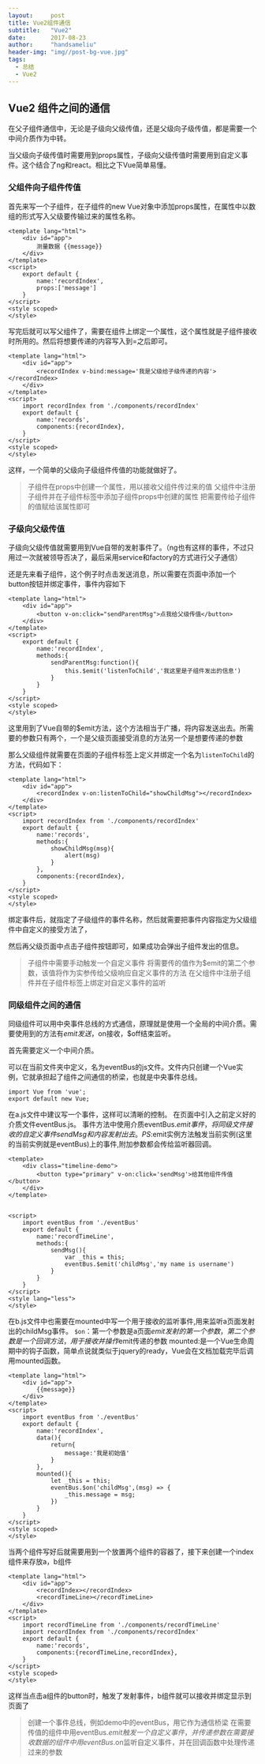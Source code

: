 ```yaml
---
layout:     post
title: Vue2组件通信
subtitle:   "Vue2"
date:       2017-08-23
author:     "handsameliu"
header-img: "img//post-bg-vue.jpg"
tags:
  - 总结
  - Vue2
---
```


## Vue2 组件之间的通信

在父子组件通信中，无论是子级向父级传值，还是父级向子级传值，都是需要一个中间介质作为中转。

当父级向子级传值时需要用到props属性，子级向父级传值时需要用到自定义事件。这个结合了ng和react。相比之下Vue简单易懂。

<!-- more -->

### 父组件向子组件传值

首先来写一个子组件，在子组件的new Vue对象中添加props属性，在属性中以数组的形式写入父级要传输过来的属性名称。

```
<template lang="html">
    <div id="app">
        测量数据 {{message}}
    </div>
</template>
<script>
    export default {
        name:'recordIndex',
        props:['message']
    }
</script>
<style scoped>
</style>
```

写完后就可以写父组件了，需要在组件上绑定一个属性，这个属性就是子组件接收时所用的。然后将想要传递的内容写入到=之后即可。

```
<template lang="html">
    <div id="app"> 
        <recordIndex v-bind:message='我是父级给子级传递的内容'></recordIndex>
    </div>
</template>
<script>
    import recordIndex from './components/recordIndex'
    export default {
        name:'records',
        components:{recordIndex},
    }
</script>
<style scoped>
</style>
```

这样，一个简单的父级向子级组件传值的功能就做好了。

> 子组件在props中创建一个属性，用以接收父组件传过来的值
> 父组件中注册子组件并在子组件标签中添加子组件props中创建的属性
> 把需要传给子组件的值赋给该属性即可

### 子级向父级传值

子级向父级传值就需要用到Vue自带的发射事件了。（ng也有这样的事件，不过只用过一次就被领导否决了，最后采用service和factory的方式进行父子通信）

还是先来看子组件，这个例子时点击发送消息，所以需要在页面中添加一个button按钮并绑定事件，事件内容如下

```
<template lang="html">
    <div id="app">
        <button v-on:click="sendParentMsg">点我给父级传值</button>
    </div>
</template>
<script>
    export default {
        name:'recordIndex',
        methods:{
            sendParentMsg:function(){
                this.$emit('listenToChild','我这里是子组件发出的信息')
            }
        }
    }
</script>
<style scoped>
</style>
```

这里用到了Vue自带的$emit方法，这个方法相当于广播，将内容发送出去。所需要的参数只有两个，一个是父级页面接受消息的方法另一个是想要传递的参数

那么父级组件就需要在页面的子组件标签上定义并绑定一个名为`listenToChild`的方法，代码如下：

```
<template lang="html">
    <div id="app">
        <recordIndex v-on:listenToChild="showChildMsg"></recordIndex>
    </div>
</template>
<script>
    import recordIndex from './components/recordIndex'
    export default {
        name:'records',
        methods:{
            showChildMsg(msg){
                alert(msg)
            }
        },
        components:{recordIndex},
    }
</script>
<style scoped>
</style>
```

绑定事件后，就指定了子级组件的事件名称，然后就需要把事件内容指定为父级组件中自定义的接受方法了，

然后再父级页面中点击子组件按钮即可，如果成功会弹出子组件发出的信息。

> 子组件中需要手动触发一个自定义事件
> 将需要传的值作为$emit的第二个参数，该值将作为实参传给父级响应自定义事件的方法
> 在父组件中注册子组件并在子组件标签上绑定对自定义事件的监听

### 同级组件之间的通信

同级组件可以用中央事件总线的方式通信，原理就是使用一个全局的中间介质。需要使用到的方法有$emit发送，$on接收，$off结束监听。

首先需要定义一个中间介质。

可以在当前文件夹中定义，名为eventBus的js文件。文件内只创建一个Vue实例，它就承担起了组件之间通信的桥梁，也就是中央事件总线。

```
import Vue from 'vue';
export default new Vue;
```

在a.js文件中建议写一个事件，这样可以清晰的控制。
在页面中引入之前定义好的介质文件eventBus.js。
事件方法中使用介质eventBus.$emit事件，将同级文件接收的自定义事件sendMsg和内容发射出去。
PS:$emit实例方法触发当前实例(这里的当前实例就是eventBus)上的事件,附加参数都会传给监听器回调。

```
<template>
	<div class="timeline-demo">
		<button type="primary" v-on:click='sendMsg'>给其他组件传值</button>
	</div>
</template>


<script>
    import eventBus from './eventBus'
    export default {
        name:'recordTimeLine',
        methods:{
            sendMsg(){
                var _this = this;
                eventBus.$emit('childMsg','my name is username')
            }
        }
    }
</script>
<style lang="less">
</style>
```

在b.js文件中也需要在mounted中写一个用于接收的监听事件,用来监听a页面发射出的childMsg事件。
`$on`：第一个参数是a页面$emit发射的第一个参数，第二个参数是一个回调方法，用于接收并操作$emit传递的参数
mounted:是一个Vue生命周期中的钩子函数，简单点说就类似于jquery的ready，Vue会在文档加载完毕后调用mounted函数。

```
<template lang="html">
    <div id="app">
        {{message}}
    </div>
</template>
<script>
    import eventBus from './eventBus' 
    export default {
        name:'recordIndex',
		data(){
			return{
				message:'我是初始值'
			}
		},
        mounted(){
            let _this = this;
            eventBus.$on('childMsg',(msg) => {
                _this.message = msg;
            })
        }
    }
</script>
<style scoped>
</style>
```

当两个组件写好后就需要用到一个放置两个组件的容器了，接下来创建一个index组件来存放a，b组件

```
<template lang="html">
    <div id="app">
        <recordIndex></recordIndex>
        <recordTimeLine></recordTimeLine>
    </div>
</template>
<script>
    import recordTimeLine from './components/recordTimeLine'
    import recordIndex from './components/recordIndex'
    export default {
        name:'records',
        components:{recordTimeLine,recordIndex},
    }
</script>
<style scoped>
</style>
```

这样当点击a组件的button时，触发了发射事件，b组件就可以接收并绑定显示到页面了

> 创建一个事件总线，例如demo中的eventBus，用它作为通信桥梁
> 在需要传值的组件中用eventBus.$emit触发一个自定义事件，并传递参数
> 在需要接收数据的组件中用eventBus.$on监听自定义事件，并在回调函数中处理传递过来的参数

